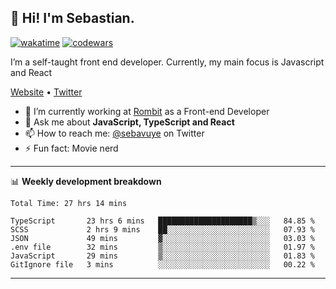 ## 👋 Hi! I'm Sebastian.

[![wakatime](https://wakatime.com/badge/user/df0036c6-328a-4a39-be9b-e49417ed22a1.svg)](https://wakatime.com/@df0036c6-328a-4a39-be9b-e49417ed22a1)
[![codewars](https://www.codewars.com/users/sebavuye/badges/small)](https://www.codewars.com/users/sebavuye)

I’m a self-taught front end developer. Currently, my main focus is Javascript and React

[Website](https://sebastianvuye.be) • [Twitter](https://twitter.com/sebavuye)

- 🔭 I’m currently working at [Rombit](https://rombit.com/) as a Front-end Developer
- 💬 Ask me about **JavaScript, TypeScript and React**
- 📫 How to reach me: [@sebavuye](https://twitter.com/sebavuye) on Twitter
- ⚡ Fun fact: Movie nerd

-------

📊 **Weekly development breakdown**

<!--START_SECTION:waka-->

```text
Total Time: 27 hrs 14 mins

TypeScript       23 hrs 6 mins   █████████████████████▒░░░   84.85 %
SCSS             2 hrs 9 mins    ██░░░░░░░░░░░░░░░░░░░░░░░   07.93 %
JSON             49 mins         ▓░░░░░░░░░░░░░░░░░░░░░░░░   03.03 %
.env file        32 mins         ▒░░░░░░░░░░░░░░░░░░░░░░░░   01.97 %
JavaScript       29 mins         ▒░░░░░░░░░░░░░░░░░░░░░░░░   01.83 %
GitIgnore file   3 mins          ░░░░░░░░░░░░░░░░░░░░░░░░░   00.22 %
```

<!--END_SECTION:waka-->
-------
